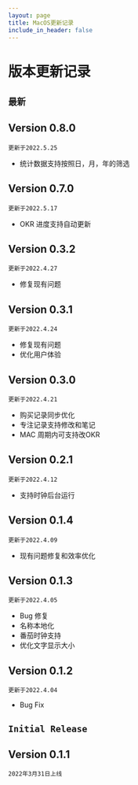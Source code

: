 ```yaml
---
layout: page
title: MacOS更新记录
include_in_header: false
---
```


# 版本更新记录




## `最新`
## Version 0.8.0

`更新于2022.5.25`

* 统计数据支持按照日，月，年的筛选

## Version 0.7.0

`更新于2022.5.17`

* OKR 进度支持自动更新
## Version 0.3.2

`更新于2022.4.27`

* 修复现有问题

## Version 0.3.1

`更新于2022.4.24`

* 修复现有问题
* 优化用户体验

## Version 0.3.0

`更新于2022.4.21`

* 购买记录同步优化
* 专注记录支持修改和笔记
* MAC 周期内可支持改OKR

## Version 0.2.1

`更新于2022.4.12`

* 支持时钟后台运行

## Version 0.1.4

`更新于2022.4.09`

* 现有问题修复和效率优化

## Version 0.1.3

`更新于2022.4.05`

* Bug 修复
* 名称本地化
* 番茄时钟支持
* 优化文字显示大小


## Version 0.1.2

`更新于2022.4.04`

* Bug Fix



## `Initial Release`

## Version 0.1.1
`2022年3月31日上线`
